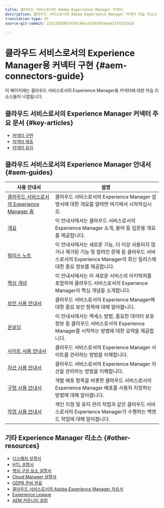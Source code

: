 ```yaml
---
title: 클라우드 서비스로서의 Adobe Experience Manager 커넥터
description: 클라우드 서비스로서의 Adobe Experience Manager 커넥터 자습 리소스 및 설명서 링크
translation-type: ht
source-git-commit: 2312250505f47dc84acd1987b5ebae21fd232e2d

---
```



# 클라우드 서비스로서의 Experience Manager용 커넥터 구현 {#aem-connectors-guide}

이 페이지에는 클라우드 서비스로서의 Experience Manager용 커넥터에 대한 자습 리소스들이 나열됩니다.

## 클라우드 서비스로서의 Experience Manager 커넥터 주요 문서 {#key-articles}

* [커넥터 구현](implement.md)
* [커넥터 제출](submit.md)
* [커넥터 유지](maintain.md)

## 클라우드 서비스로서의 Experience Manager 안내서 {#aem-guides}

| 사용 안내서 | 설명 |
|---|---|
| [클라우드 서비스로서의 Experience Manager 홈](/help/landing/home.md) | 클라우드 서비스로서의 Experience Manager 설명서에 대한 개요를 알려면 여기에서 시작하십시오. |
| [개요](/help/overview/home.md) | 이 안내서에서는 클라우드 서비스로서의 Experience Manager 소개, 용어 등 입문용 개요를 제공합니다. |
| [릴리스 노트](/help/release-notes/home.md) | 이 안내서에서는 새로운 기능, 더 이상 사용되지 않거나 제거된 기능 및 알려진 문제 등 클라우드 서비스로서의 Experience Manager의 최신 릴리스에 대한 중요 정보를 제공합니다. |
| [핵심 개념](/help/core-concepts/home.md) | 이 안내서에서는 이 새로운 서비스의 아키텍처를 포함하여 클라우드 서비스로서의 Experience Manager의 핵심 개념을 소개합니다. |
| [보안 사용 안내서](/help/security/home.md) | 클라우드 서비스로서의 Experience Manager에 대한 중요 보안 항목에 대해 알아봅니다. |
| [온보딩](/help/onboarding/home.md) | 이 안내서에서는 액세스 방법, 중요한 데이터 보호 정보 등 클라우드 서비스로서의 Experience Manager를 시작하는 방법에 대한 요약을 제공합니다. |
| [사이트 사용 안내서](/help/sites-cloud/home.md) | 클라우드 서비스로서의 Experience Manager 사이트를 관리하는 방법을 이해합니다. |
| [자산 사용 안내서](/help/assets/home.md) | 클라우드 서비스로서의 Experience Manager 자산을 관리하는 방법을 이해합니다. |
| [구현 사용 안내서](/help/implementing/home.md) | 개발 배포 항목을 비롯한 클라우드 서비스로서의 Experience Manager 배포를 사용자 지정하는 방법에 대해 알아봅니다. |
| [작업 사용 안내서](/help/operations/home.md) | 색인 지정 및 유지 관리 작업과 같은 클라우드 서비스로서의 Experience Manager가 수행하는 백엔드 작업에 대해 알아봅니다. |

## 기타 Experience Manager 리소스 {#other-resources}

* [디스패처 설명서](/help/implementing/dispatcher/overview.md)
* [HTL 설명서](https://docs.adobe.com/content/help/ko-KR/experience-manager-htl/using/overview.html)
* [핵심 구성 요소 설명서](https://docs.adobe.com/content/help/ko-KR/experience-manager-core-components/using/introduction.html)
* [Cloud Manager 설명서](https://docs.adobe.com/content/help/ko-KR/experience-manager-cloud-manager/using/introduction-to-cloud-manager.html)
* [GDPR 준비 완료](/help/onboarding/data-privacy-and-protection-readiness/aem-readiness.md)
* [클라우드 서비스로서의 Adobe Experience Manager 자습서](https://docs.adobe.com/content/help/ko-KR/experience-manager-learn/cloud-service/overview.html)
* [Experience League](https://guided.adobe.com/?promoid=K42KVXHD&amp;mv=other#solutions/experience-manager)
* [AEM 커뮤니티 포럼](https://forums.adobe.com/community/experience-cloud/marketing-cloud/experience-manager)